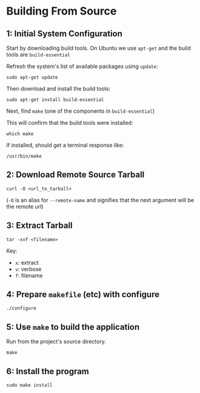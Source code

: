 Building From Source
====================

1: Initial System Configuration
--------------------------------

Start by downloading build tools. On Ubuntu we use `apt-get` and the build tools are `build-essential`


Refresh the system's list of available packages using `update`:

```
sudo apt-get update
```

Then download and install the build tools:

```
sudo apt-get install build-essential
```

Next, find `make` (one of the components in `build-essential`)

This will confirm that the build tools were installed:

```
which make
```

If installed, should get a terminal response like:

```
/usr/bin/make
```

2: Download Remote Source Tarball
---------------------------------

```
curl -O <url_to_tarball>
```

(`-O` is an alias for `--remote-name` and signifies that the next argument will be the remote url)

3: Extract Tarball
------------------

```
tar -xvf <filename>
```

Key:
- `x`: extract
- `v`: verbose
- `f`: filename

4: Prepare `makefile` (etc) with configure
------------------------------------------

```
./configure
```

5: Use `make` to build the application
--------------------------------------

Run from the project's source directory.

```
make
```

6: Install the program
----------------------

```
sudo make install
```
